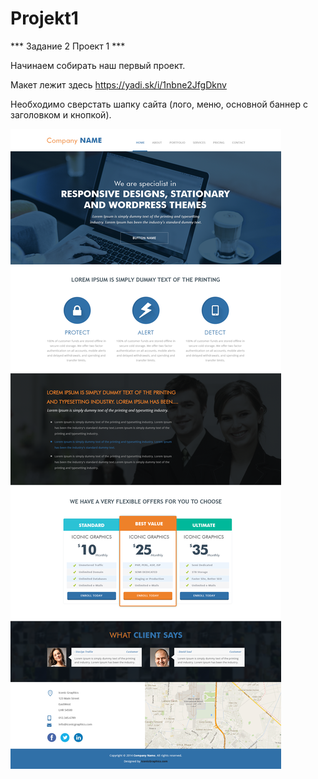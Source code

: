 # Projekt1  

*** Задание 2  Проект 1 ***

Начинаем собирать наш первый проект.  

Макет лежит здесь <https://yadi.sk/i/1nbne2JfgDknv>  

Необходимо сверстать шапку сайта (лого, меню, основной баннер с заголовком и кнопкой).

![projekt1.png](projekt1.png)